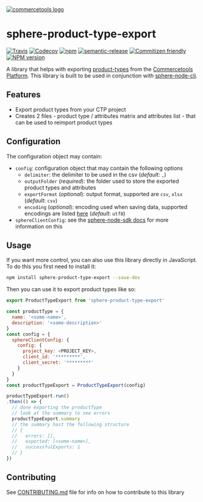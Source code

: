 [![commercetools logo][commercetools-icon]][commercetools]
# sphere-product-type-export

[![Travis][travis-badge]][travis-url]
[![Codecov][codecov-badge]][codecov-url]
[![npm][npm-lic-badge]][npm-lic-url]
[![semantic-release][semantic-release-badge]][semantic-release-url]
[![Commitizen friendly][commitizen-badge]][commitizen-url]
[![NPM version][npm-image]][npm-url]

A library that helps with exporting [product-types](http://dev.commercetools.com/http-api-projects-productTypes.html) from the [Commercetools Platform](http://www.commercetools.com/).
This library is built to be used in conjunction with [sphere-node-cli](https://github.com/sphereio/sphere-node-cli).

## Features
- Export product types from your CTP project
- Creates 2 files - product type / attributes matrix and attributes list - that can be used to reimport product types

## Configuration
The configuration object may contain:
- `config`: configuration object that may contain the following options
  - `delimiter`: the delimiter to be used in the csv (_default_: `,`)
  - `outputFolder` (_required_): the folder used to store the exported product types and attributes
  - `exportFormat` (_optional_): output format, supported are `csv`, `xlsx` (_default_: `csv`)
  - `encoding` (_optional_): encoding used when saving data, supported encodings are listed [here](https://github.com/ashtuchkin/iconv-lite/wiki/Supported-Encodings) (_default_: `utf8`)
- `sphereClientConfig`: see the [sphere-node-sdk docs](http://sphereio.github.io/sphere-node-sdk/) for more information on this

## Usage

If you want more control, you can also use this library directly in JavaScript. To do this you first need to install it:

```sh
npm install sphere-product-type-export --save-dev
```

Then you can use it to export product types like so:

```js
export ProductTypeExport from 'sphere-product-type-export'

const productType = {
  name: '<some-name>',
  description: '<some-description>'
}
const config = {
  sphereClientConfig: {
    config: {
      project_key: <PROJECT_KEY>,
      client_id: '*********',
      client_secret: '*********'
    }
  }
}
const productTypeExport = ProductTypeExport(config)

productTypeExport.run()
.then(() => {
  // done exporting the productType
  // look at the summary to see errors
  productTypeExport.summary
  // the summary hast the following structure
  // {
  //   errors: [],
  //   exported: [<some-name>],
  //   successfulExports: 1
  // }
})
```

## Contributing
  See [CONTRIBUTING.md](CONTRIBUTING.md) file for info on how to contribute to this library

[commercetools]: https://commercetools.com/
[commercetools-icon]: https://cdn.rawgit.com/commercetools/press-kit/master/PNG/72DPI/CT%20logo%20horizontal%20RGB%2072dpi.png
[travis-badge]: https://img.shields.io/travis/sphereio/sphere-product-type-export.svg?style=flat-square
[travis-url]: https://travis-ci.org/sphereio/sphere-product-type-export

[codecov-badge]: https://img.shields.io/codecov/c/github/sphereio/sphere-product-type-export.svg?style=flat-square
[codecov-url]: https://codecov.io/github/sphereio/sphere-product-type-export

[npm-lic-badge]: https://img.shields.io/npm/l/sphere-product-type-export.svg?style=flat-square
[npm-lic-url]: http://spdx.org/licenses/MIT

[semantic-release-badge]: https://img.shields.io/badge/%20%20%F0%9F%93%A6%F0%9F%9A%80-semantic--release-e10079.svg?style=flat-square
[semantic-release-url]: https://github.com/semantic-release/semantic-release

[commitizen-badge]: https://img.shields.io/badge/commitizen-friendly-brightgreen.svg?style=flat-square
[commitizen-url]: http://commitizen.github.io/cz-cli/

[npm-url]: https://npmjs.org/package/sphere-product-type-export
[npm-image]: http://img.shields.io/npm/v/sphere-product-type-export.svg?style=flat-square
[npm-downloads-image]: https://img.shields.io/npm/dt/sphere-product-type-export.svg?style=flat-square
